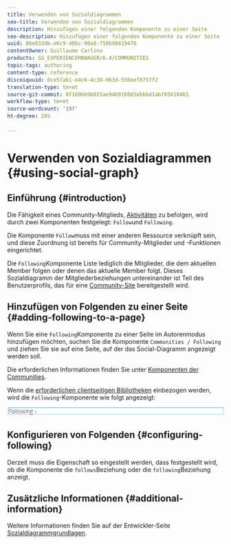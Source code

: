 ```yaml
---
title: Verwenden von Sozialdiagrammen
seo-title: Verwenden von Sozialdiagrammen
description: Hinzufügen einer folgenden Komponente zu einer Seite
seo-description: Hinzufügen einer folgenden Komponente zu einer Seite
uuid: 8be6334b-e6c9-40bc-90a8-750b98419470
contentOwner: Guillaume Carlino
products: SG_EXPERIENCEMANAGER/6.4/COMMUNITIES
topic-tags: authoring
content-type: reference
discoiquuid: 0ce57ab1-e4c6-4c38-963d-556eef8757f2
translation-type: tm+mt
source-git-commit: 8f169bb9b015ae94b9160d3ebbbd1abf85610465
workflow-type: tm+mt
source-wordcount: '197'
ht-degree: 26%

---
```



# Verwenden von Sozialdiagrammen {#using-social-graph}

## Einführung {#introduction}

Die Fähigkeit eines Community-Mitglieds, [Aktivitäten](activities.md) zu befolgen, wird durch zwei Komponenten festgelegt: `Follow`und `Following`.

Die Komponente `Follow`muss mit einer anderen Ressource verknüpft sein, und diese Zuordnung ist bereits für Community-Mitglieder und -Funktionen eingerichtet.

Die `Following`Komponente Liste lediglich die Mitglieder, die dem aktuellen Member folgen oder denen das aktuelle Member folgt. Dieses Sozialdiagramm der Mitgliederbeziehungen untereinander ist Teil des Benutzerprofils, das für eine [Community-Site](overview.md#communitiessites) bereitgestellt wird.

## Hinzufügen von Folgenden zu einer Seite {#adding-following-to-a-page}

Wenn Sie eine `Following`Komponente zu einer Seite im Autorenmodus hinzufügen möchten, suchen Sie die Komponente `Communities / Following` und ziehen Sie sie auf eine Seite, auf der das Social-Diagramm angezeigt werden soll.

Die erforderlichen Informationen finden Sie unter [Komponenten der Communities](basics.md).

Wenn die [erforderlichen clientseitigen Bibliotheken](essentials-socialgraph.md#essentials-for-client-side) einbezogen werden, wird die `Following`-Komponente wie folgt angezeigt:

![chlimage_1-447](assets/chlimage_1-447.png)

## Konfigurieren von Folgenden {#configuring-following}

Derzeit muss die Eigenschaft so eingestellt werden, dass festgestellt wird, ob die Komponente die `follows`Beziehung oder die `following`Beziehung anzeigt.

## Zusätzliche Informationen {#additional-information}

Weitere Informationen finden Sie auf der Entwickler-Seite [Sozialdiagrammgrundlagen](essentials-socialgraph.md).
